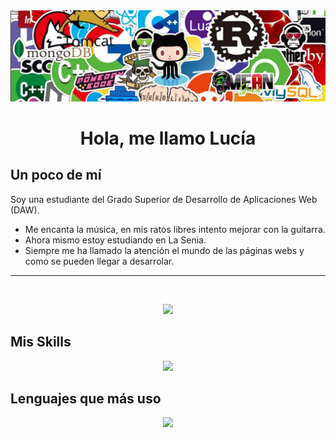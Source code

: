 
<img src="./cabecera.png"/>

<h1 align="center">Hola, me llamo Lucía</h1>

<h2>Un poco de mí</h2>
<p>Soy una estudiante del Grado Superior de Desarrollo de Aplicaciones Web (DAW).</p>

* Me encanta la música, en mis ratos libres intento mejorar con la guitarra.
* Ahora mismo estoy estudiando en La Senia.
* Siempre me ha llamado la atención el mundo de las páginas webs y como se pueden llegar a desarrolar.
<hr>
<br>
<p align="center">
  <img src="https://github-readme-stats.vercel.app/api?username=luciferma14&theme=tokyonight"/>
</p>

<h2>Mis Skills</h2>
<p align="center">
  <img src="https://skillicons.dev/icons?i=js,html,css,git,java,aws,github,gitlab,linux,mysql,php,vscode&perline=6"/>
</p>

<h2>Lenguajes que más uso</h2>
<p align="center">
  <img src="https://github-readme-stats.vercel.app/api/top-langs/?username=luciferma14&theme=tokyonight"/>
</p>